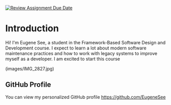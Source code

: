 [![Review Assignment Due Date](https://classroom.github.com/assets/deadline-readme-button-22041afd0340ce965d47ae6ef1cefeee28c7c493a6346c4f15d667ab976d596c.svg)](https://classroom.github.com/a/LQr4ft17)

# Introduction

Hi! I'm Eugene See, a student in the Framework-Based Software Design and Development course.
I expect to learn a lot about modern software maintenance practices and how to work with legacy systems to improve myself as a developer. I am excited to start this course

(images/IMG_2827.jpg)

## GitHub Profile

You can view my personalized GitHub profile https://github.com/EugeneSee
